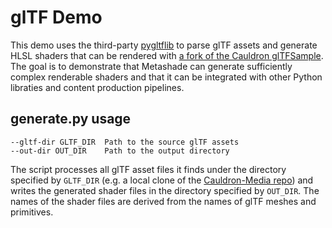 # glTF Demo

This demo uses the third-party [pygltflib](https://pypi.org/project/pygltflib/) to parse glTF assets and generate HLSL shaders that can be rendered with [a fork of the Cauldron glTFSample](https://github.com/ppenenko/glTFSample/tree/metashade_demo).
The goal is to demonstrate that Metashade can generate sufficiently complex renderable shaders and that it can be integrated with other Python libraties and content production pipelines.

## generate.py usage

```
--gltf-dir GLTF_DIR  Path to the source glTF assets
--out-dir OUT_DIR    Path to the output directory
```

The script processes all glTF asset files it finds under the directory specified by `GLTF_DIR` (e.g. a local clone of the [Cauldron-Media repo](https://github.com/GPUOpen-LibrariesAndSDKs/Cauldron-Media)) and writes the generated shader files in the directory specified by `OUT_DIR`. The names of the shader files are derived from the names of glTF meshes and primitives.